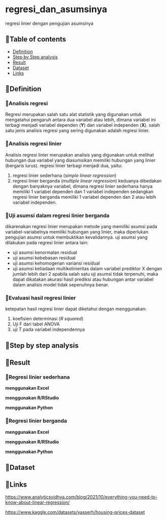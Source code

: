 # regresi_dan_asumsinya
regresi linier dengan pengujian asumsinya

## 📌Table of contents
- [Definition](https://github.com/DiannitaOlipmimi/regresi_dan_asumsinya#definition)
- [Step by Step analysis](https://github.com/DiannitaOlipmimi/regresi_dan_asumsinya#step-by-step-analysis)
- [Result](https://github.com/DiannitaOlipmimi/regresi_dan_asumsinya#step-by-step-analysis)
- [Dataset](https://github.com/DiannitaOlipmimi/regresi_dan_asumsinya#step-by-step-analysis)
- [Links](https://github.com/DiannitaOlipmimi/regresi_dan_asumsinya#step-by-step-analysis)

## 📌**Definition**

### 📒Analisis regresi
Regresi merupakan salah satu alat statistik yang digunakan untuk mengatahui pengaruh antara dua variabel atau lebih, dimana variabel ini terbagi menjadi variabel dependen (**Y**) dan variabel independen (**X**). salah satu jenis analisis regresi yang sering digunakan adalah regresi linier.

### 📒Analisis regresi linier
Analisis regresi linier merupakan analisis yang digunakan untuk melihat hubungan dua variabel yang diasumsikan memiliki hubungan yang linier (bergaris lurus). regresi linier terbagi menjadi dua, yaitu:
1. regresi linier sederhana (*simple linear regression*)
2. regresi linier berganda (*multiple linear regression*)
keduanya dibedakan dengan banyaknya variabel, dimana regresi linier sederhana hanya memiliki 1 variabel dependen dan 1 variabel independen sedangkan regresi linier berganda memiliki 1 variabel dependen dan 2 atau lebih variabel independen.

### 📒Uji asumsi dalam regresi linier berganda
dikarenakan regresi linier merupakan metode yang memiliki asumsi pada variabel-variabelnya memiliki hubungan yang linier, maka diperlukan pengujian asumsi untuk membuktikan kevalidannya. uji asumsi yang dilakukan pada regresi linier antara lain:
- uji asumsi kenormalan residual
- uji asumsi kebebasan residual
- uji asumsi kehomogenan variansi residual
- uji asumsi ketiadaan multikolinieritas dalam variabel prediktor X dengan jumlah lebih dari 2
apabila salah satu uji asumsi tidak terpenuhi, maka dapat dikatakan akurasi hasil prediksi atau hubungan antar variabel dalam analisis model tidak sepenuhnya benar.

### 📒Evaluasi hasil regresi linier
ketepatan hasil regresi linier dapat diketahui dengan menggunakan:
1. koefisien determinasi (*R squared*)
2. Uji F dari tabel ANOVA
3. uji T pada variabel independennya

## 📌**Step by step analysis**

## 📌**Result**

### 📒Regresi linier sederhana
**menggunakan Excel**

**menggunakan R/RStudio**

**menggunakan Python**

### 📒Regresi linier berganda
**menggunakan Excel**

**menggunakan R/RStudio**

**menggunakan Python**

## 📌**Dataset**

## 📌**Links**
https://www.analyticsvidhya.com/blog/2021/10/everything-you-need-to-know-about-linear-regression/

https://www.kaggle.com/datasets/yasserh/housing-prices-dataset 